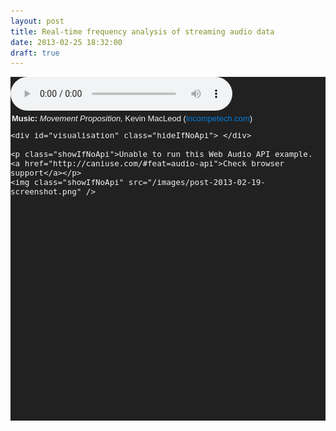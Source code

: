 ```yaml
---
layout: post
title: Real-time frequency analysis of streaming audio data
date: 2013-02-25 18:32:00
draft: true
---
```


<style>
#example {
    background-color: #212121;
    color: #F2F2F2;
    font-family: 'Myriad Pro', Calibri, Helvetica, Arial, sans-serif;
    font-size: small;
	height: 550px;
}

#example a {
    text-decoration: none;
    color: #007edf;
}

#example p {
    margin: 2px;
}

#example img {
	border: none;
	box-shadow: none;
	-webkit-box-shadow: none;
	-moz-box-shadow: none;
	-o-box-shadow: none;
	-ms-box-shadow: none;
}

#example audio {
    width: 355px;
}

#example .showIfNoApi {
    display: none;
}

#example #visualisation {
    height: 255px;
    position: relative;
    margin: 10px;
    -webkit-box-reflect: below 3px -webkit-gradient(linear, left top, left bottom, from(transparent), to(rgba(255,255,255,0.2)));
}

#example #visualisation > div {
    width: 10px;
    background-color: darkorange;
    display: inline-block;
    position: absolute;
    bottom: 0px;
}
</style>

<div id="example">
	<audio id="player" class="hideIfNoApi" controls="controls" src="http://ianreah.apphb.com/sounds/movement%20proposition.mp3"> </audio>
	<p class="hideIfNoApi"><strong>Music: </strong><em>Movement Proposition,</em> Kevin MacLeod (<a href="http://incompetech.com/">incompetech.com</a>)</p>

	<div id="visualisation" class="hideIfNoApi"> </div>

	<p class="showIfNoApi">Unable to run this Web Audio API example. <a href="http://caniuse.com/#feat=audio-api">Check browser support</a></p>
	<img class="showIfNoApi" src="/images/post-2013-02-19-screenshot.png" />
</div>

<script type="text/javascript" src="/scripts/Real-time-frequency-analysis-of-streaming-audio-data/jquery-1.8.3.min.js"> </script>
<script type="text/javascript" src="/scripts/Real-time-frequency-analysis-of-streaming-audio-data/main.js"> </script>

